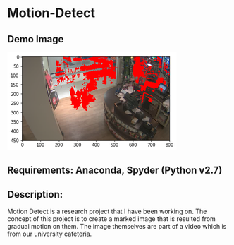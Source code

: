 # Motion-Detect

## Demo Image
<img src="./filtered-image-data.png"/>

## Requirements: Anaconda, Spyder (Python v2.7)

## Description:
Motion Detect is a research project that I have been working on. The concept of this project is to create a marked image that is resulted from gradual motion on them. The image themselves are part of a video which is from our university cafeteria.
